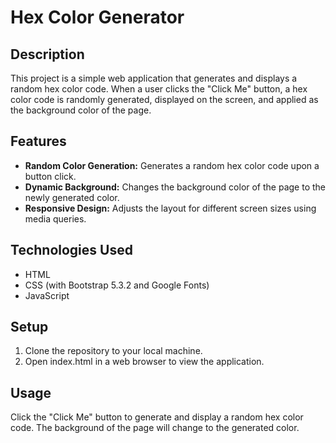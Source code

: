 # Hex Color Generator
## Description
This project is a simple web application that generates and displays a random hex color code. When a user clicks the "Click Me" button, a hex color code is randomly generated, displayed on the screen, and applied as the background color of the page.

## Features
- **Random Color Generation:** Generates a random hex color code upon a button click.
- **Dynamic Background:** Changes the background color of the page to the newly generated color.
- **Responsive Design:** Adjusts the layout for different screen sizes using media queries.

## Technologies Used
- HTML
- CSS (with Bootstrap 5.3.2 and Google Fonts)
- JavaScript

## Setup
1. Clone the repository to your local machine.
2. Open index.html in a web browser to view the application.
   
## Usage
Click the "Click Me" button to generate and display a random hex color code. The background of the page will change to the generated color.
